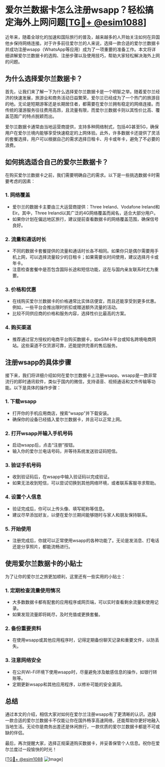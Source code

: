 # 爱尔兰数据卡怎么注册wsapp？轻松搞定海外上网问题[[TG💪+ @esim1088](https://t.me/s/esim1088)]

近年来，随着全球化的加速和国际旅行的普及，越来越多的人开始关注如何在异国他乡保持网络连接。对于许多前往爱尔兰的人来说，选择一款合适的爱尔兰数据卡并成功注册wsapp（WhatsApp等应用）成为了一项重要的准备工作。本文将详细讲解爱尔兰数据卡的选购、注册步骤以及使用技巧，帮助大家轻松解决海外上网的问题。

## 为什么选择爱尔兰数据卡？

首先，让我们来了解一下为什么选择爱尔兰数据卡是一个明智之举。随着爱尔兰经济的快速发展，旅游业和商务活动日益繁荣，爱尔兰已经成为了一个热门的旅游目的地。无论是短期游客还是长期居住者，都需要在爱尔兰拥有稳定的网络连接。而传统的漫游服务往往费用高昂，且流量有限，而爱尔兰数据卡则以其性价比高、覆盖范围广的特点脱颖而出。

爱尔兰数据卡通常由当地运营商提供，支持多种网络制式，包括4G甚至5G，确保用户在爱尔兰境内能够享受快速稳定的上网体验。此外，许多数据卡还提供了灵活的套餐选择，用户可以根据自己的需求选择日租卡、月卡或年卡，避免了不必要的浪费。

## 如何挑选适合自己的爱尔兰数据卡？

在购买爱尔兰数据卡之前，我们需要明确自己的需求。以下是一些挑选数据卡时需要考虑的因素：

### 1. **网络覆盖**
   - 爱尔兰的数据卡主要由三大运营商提供：Three Ireland、Vodafone Ireland和Eir。其中，Three Ireland以其广泛的4G网络覆盖而闻名，适合大部分用户。
   - 如果你计划在偏远地区旅行，建议提前查看数据卡的网络覆盖范围，确保信号良好。

### 2. **流量和通话时长**
   - 不同的数据卡套餐提供的流量和通话时长各不相同。如果你只是偶尔需要用手机上网，可以选择流量较少的日租卡；如果需要长时间使用，建议选择月卡或年卡。
   - 注意检查套餐中是否包含国际长途和短信功能，这在与国内亲友联系时尤为重要。

### 3. **价格和优惠**
   - 在线购买爱尔兰数据卡的价格通常比实体店便宜，而且还能享受到更多优惠。例如，一些平台会推出限时折扣或赠送额外流量的活动。
   - 比较不同供应商的价格和服务内容，选择性价比最高的方案。

### 4. **购买渠道**
   - 推荐通过官方授权的电商平台购买数据卡，如eSIM卡平台或知名跨境电商网站。这些渠道不仅货源可靠，还能提供完善的售后服务。

## 注册wsapp的具体步骤

接下来，我们将详细介绍如何在爱尔兰数据卡上注册wsapp。wsapp是一款非常流行的即时通讯软件，类似于国内的微信，支持语音、视频通话和文件传输等功能。以下是具体的操作步骤：

### 1. **下载wsapp**
   - 打开你的手机应用商店，搜索“wsapp”并下载安装。
   - 确保你的设备已经插入爱尔兰数据卡，并且可以正常上网。

### 2. **打开wsapp并输入手机号码**
   - 启动wsapp后，点击“注册”按钮。
   - 输入你的爱尔兰电话号码，并等待系统发送验证码短信。

### 3. **验证手机号码**
   - 收到验证码后，在wsapp中输入验证码以完成验证。
   - 如果无法收到短信，可以尝试切换到其他网络环境，或者联系客服寻求帮助。

### 4. **设置个人信息**
   - 验证完成后，你可以上传头像、填写昵称等信息。
   - 建议尽早添加好友，以便在爱尔兰期间能够随时与家人和朋友保持联系。

### 5. **开始使用**
   - 注册完成后，你就可以正常使用wsapp的各种功能了。无论是发消息、打电话还是分享照片，都能流畅进行。

## 使用爱尔兰数据卡的小贴士

为了让你的爱尔兰之旅更加顺利，这里还有一些实用的小贴士：

### 1. **定期检查流量使用情况**
   - 大多数数据卡都有配套的应用程序或网页端，可以实时查看剩余流量和使用记录。
   - 如果发现流量即将耗尽，及时充值或更换套餐。

### 2. **备份重要资料**
   - 在使用wsapp或其他应用程序时，记得定期备份聊天记录和重要文件，以防丢失。

### 3. **注意网络安全**
   - 在公共Wi-Fi环境下使用wsapp时，尽量避免涉及敏感信息的操作，如银行转账等。
   - 定期更新wsapp和其他应用程序，以修补可能的安全漏洞。

## 总结

通过本文的介绍，相信大家对如何在爱尔兰注册wsapp有了更清晰的认识。选择一款合适的爱尔兰数据卡不仅能让你在国外畅享高速网络，还能帮助你更好地融入当地生活。无论你是商务出差还是休闲旅行，一款优质的爱尔兰数据卡都是不可或缺的伴侣。

最后，再次提醒大家，选择正规渠道购买数据卡，并妥善保管个人信息。祝你在爱尔兰度过一段愉快的时光！

[[TG💪+ @esim1088](https://t.me/s/esim1088) ![Image](https://i.postimg.cc/4NQfJmqS/Snipaste-2025-05-13-00-14-12.png)]